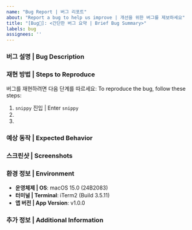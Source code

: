 ```yaml
---
name: "Bug Report | 버그 리포트"
about: "Report a bug to help us improve | 개선을 위한 버그를 제보하세요"
title: "[Bug🐛]: <간단한 버그 요약 | Brief Bug Summary>"
labels: bug
assignees: ''
---
```


### 버그 설명 | Bug Description
<!--
문제가 무엇인지 간단히 설명해주세요. 예: "커밋 메시지로 공백을 입력하던 중, word 단위로 커서를 옮기려고 하면 커서가 튀는 문제"
Briefly describe the issue. For example: "When entering a space in the commit message, the cursor jumps when moving by word."
-->

### 재현 방법 | Steps to Reproduce
버그를 재현하려면 다음 단계를 따르세요:
To reproduce the bug, follow these steps:
1. `snippy` 진입 | Enter `snippy`
2. 
3. 

### 예상 동작 | Expected Behavior
<!--
정상적으로 동작했을 경우 기대했던 결과를 적어주세요. 예: "커서가 왼쪽 끝에 붙습니다."
Describe the expected outcome. For example: "The cursor should move to the left end."
-->

### 스크린샷 | Screenshots
<!--
필요 시 스크린샷을 추가해주세요.
Add screenshots if necessary.
-->

### 환경 정보 | Environment
- **운영체제 | OS**: macOS 15.0 (24B2083)
- **터미널 | Terminal**: iTerm2 (Build 3.5.11)
- **앱 버전 | App Version**: v1.0.0 
<!--
앱 버전은 `snippy --version` 으로 확인할 수 있습니다. You can check the app version by running `snippy --version`.
-->

### 추가 정보 | Additional Information
<!--
버그 해결에 도움이 될 만한 다른 정보를 제공해주세요. 예: "2단계에서 공백이 있을 때만 발생하는 것 같아요. 한글, 영어 가리지 않습니다. 터미널 바이 터미널 문제일 가능성도 있어 보입니다."
Provide any other information that may help resolve the issue. For example: "It seems to occur only when there is a space in step 2. It happens regardless of language (Korean or English), and it might be terminal-specific."
-->
